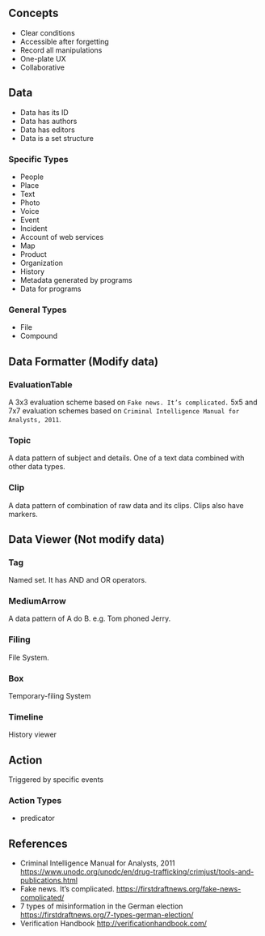 ## Concepts
- Clear conditions
- Accessible after forgetting
- Record all manipulations 
- One-plate UX
- Collaborative

## Data 
- Data has its ID
- Data has authors
- Data has editors
- Data is a set structure

### Specific Types
- People
- Place
- Text
- Photo
- Voice
- Event
- Incident
- Account of web services
- Map
- Product
- Organization
- History
- Metadata generated by programs
- Data for programs

### General Types
- File
- Compound

## Data Formatter (Modify data)

### EvaluationTable
A 3x3 evaluation scheme based on `Fake news. It’s complicated.`
5x5 and 7x7 evaluation schemes based on `Criminal Intelligence Manual for Analysts, 2011`.
### Topic
A data pattern of subject and details. One of a text data combined with other data types.
### Clip
A data pattern of combination of raw data and its clips. Clips also have markers.

## Data Viewer (Not modify data)

### Tag
Named set. It has AND and OR operators.
### MediumArrow
A data pattern of A do B. e.g. Tom phoned Jerry.
### Filing
File System. 
### Box
Temporary-filing System
### Timeline
History viewer

## Action
Triggered by specific events

### Action Types
- predicator

## References
- Criminal Intelligence Manual for Analysts, 2011 https://www.unodc.org/unodc/en/drug-trafficking/crimjust/tools-and-publications.html 
- Fake news. It’s complicated. https://firstdraftnews.org/fake-news-complicated/
- 7 types of misinformation in the German election https://firstdraftnews.org/7-types-german-election/
- Verification Handbook http://verificationhandbook.com/


